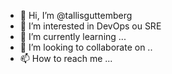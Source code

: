 - 👋 Hi, I’m @tallisguttemberg
- 👀 I’m interested in DevOps ou SRE
- 🌱 I’m currently learning ...
- 💞️ I’m looking to collaborate on ..
- 📫 How to reach me ...

<!---
tallisguttemberg/tallisguttemberg is a ✨ special ✨ repository because its `README.md` (this file) appears on your GitHub profile.
You can click the Preview link to take a look at your changes.
--->
